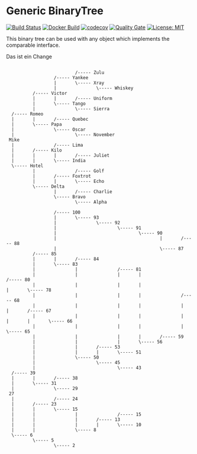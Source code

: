 # Generic BinaryTree

[![Build Status](https://travis-ci.org/wolferl42195/BinaryTree.svg?branch=master)](https://travis-ci.org/wolferl42195/BinaryTree)
[![Docker Build](https://img.shields.io/docker/cloud/build/wolferl42195/binarytree)](https://cloud.docker.com/u/wolferl42195/repository/docker/wolferl42195/binarytree)
[![codecov](https://codecov.io/gh/wolferl42195/BinaryTree/branch/master/graph/badge.svg)](https://codecov.io/gh/wolferl42195/BinaryTree)
[![Quality Gate](https://sonarcloud.io/api/project_badges/measure?project=wolferl42195_BinaryTree&metric=alert_status)](https://sonarcloud.io/dashboard?id=wolferl42195_BinaryTree)
[![License: MIT](https://img.shields.io/badge/License-MIT-yellow.svg)](https://opensource.org/licenses/MIT)

This binary tree can be used with any object which implements the comparable interface.

Das ist ein Change

```

                          /----- Zulu
                  /----- Yankee
                  |       \----- Xray
                  |               \----- Whiskey
          /----- Victor
          |       |       /----- Uniform
          |       \----- Tango
          |               \----- Sierra
  /----- Romeo
  |       |       /----- Quebec
  |       \----- Papa
  |               \----- Oscar
  |                       \----- November
 Mike
  |               /----- Lima
  |       /----- Kilo
  |       |       |       /----- Juliet
  |       |       \----- India
  \----- Hotel
          |               /----- Golf
          |       /----- Foxtrot
          |       |       \----- Echo
          \----- Delta
                  |       /----- Charlie
                  \----- Bravo
                          \----- Alpha
 
                  /----- 100
                  |       \----- 93
                  |               \----- 92
                  |                       \----- 91
                  |                               \----- 90
                  |                                       |       /----- 88
                  |                                       \----- 87
          /----- 85
          |       |       /----- 84
          |       \----- 83
          |               |               /----- 81
          |               |               |       |                       /----- 80
          |               |               |       |                       |       \----- 78
          |               |               |       |               /----- 68
          |               |               |       |               |       |       /----- 67
          |               |               |       |               |       |       |       \----- 66
          |               |               |       |               |       \----- 65
          |               |               |       |       /----- 59
          |               |               |       \----- 56
          |               |       /----- 53
          |               |       |       \----- 51
          |               \----- 50
          |                       \----- 45
          |                               \----- 43
  /----- 39
  |       |       /----- 38
  |       \----- 31
  |               \----- 29
 27
  |               /----- 24
  |       /----- 23
  |       |       \----- 15
  |       |               |               /----- 15
  |       |               |       /----- 13
  |       |               |       |       \----- 10
  |       |               \----- 8
  \----- 6
          \----- 5
                  \----- 2
```